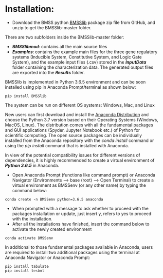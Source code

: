 # Installation: 
- Download the BMSS python [BMSSlib] package zip file from GitHub, and unzip to get the BMSSlib-master folder. 

There are two subfolders inside the BMSSlib-master folder: 
- __*BMSSlibmod*__: contains all the main source files
- __*Examples*__: contains the example main files for the three gene regulatory systems (Inducible System, Constitutive System, and Logic Gate System), and the example input files (.csv) stored in the __*InputData*__ folder containing the characterization data. The generated output files are exported into the __*Results*__ folder.    

BMSSlib is implemented in Python 3.6.5 environment and can be soon installed using pip in Anaconda Prompt/terminal as shown below:
```
pip install BMSSlib
```

The system can be run on different OS systems: Windows, Mac, and Linux

New users can first download and install the [Anaconda Distribution] and choose the Python 3.7 version based on their Operating Systems (Windows, MacOS, Linux). The distribution comes with all the fundamental packages and GUI applications (Spyder, Jupyter Notebook etc.) of Python for scientific computing. The open source packages can be individually installed from the Anaconda repository with the *conda install* command or using the *pip install* command that is installed with Anaconda.   

In view of the potential compatibility issues for different versions of dependencies, it is highly recommended to create a virtual environment of __*Python 3.6.5*__ in Anaconda. 
- Open Anaconda Prompt (functions like command prompt) or Anaconda Navigator (Environments --> base (root) --> Open Terminal) to create a virtual environment as BMSSenv (or any other name) by typing the command below:
```
conda create -n BMSSenv python=3.6.5 anaconda
```
- When prompted with a message to ask whether to proceed with the packages installation or update, just insert y, refers to yes to proceed with the installation.
-	After all the installations have finished, insert the command below to activate the newly created environment
```
conda activate BMSSenv
```

In additional to those fundamental packages available in Anaconda, users are required to install two additional packages using the terminal at Anaconda Navigator or Anaconda Prompt: 
```
pip install tabulate
pip install tesbml
```



[BMSSlib]: <https://github.com/EngBioNUS/BMSSlib>
[Anaconda Distribution]: <https://www.anaconda.com/distribution/>
